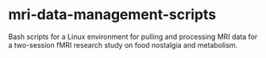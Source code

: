 # mri-data-management-scripts
Bash scripts for a Linux environment for pulling and processing MRI data for a two-session fMRI research study on food nostalgia and metabolism.
